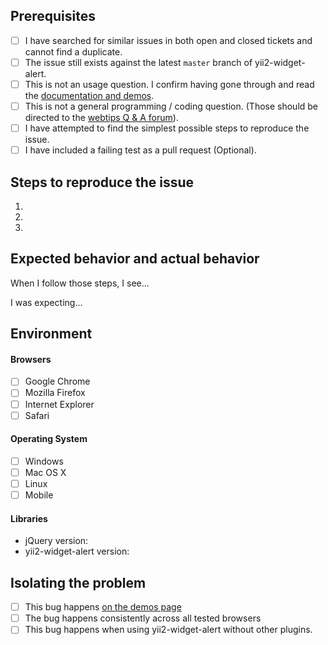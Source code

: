 ## Prerequisites

- [ ] I have searched for similar issues in both open and closed tickets and cannot find a duplicate.
- [ ] The issue still exists against the latest `master` branch of yii2-widget-alert.
- [ ] This is not an usage question. I confirm having gone through and read the [documentation and demos](http://demos.krajee.com/widget-details/alert).
- [ ] This is not a general programming / coding question. (Those should be directed to the [webtips Q & A forum](http://webtips.krajee.com/questions)).
- [ ] I have attempted to find the simplest possible steps to reproduce the issue.
- [ ] I have included a failing test as a pull request (Optional).

## Steps to reproduce the issue

1.
2.
3.

## Expected behavior and actual behavior

When I follow those steps, I see...

I was expecting...

## Environment

#### Browsers

- [ ] Google Chrome
- [ ] Mozilla Firefox
- [ ] Internet Explorer
- [ ] Safari

#### Operating System

- [ ] Windows
- [ ] Mac OS X
- [ ] Linux
- [ ] Mobile

#### Libraries

- jQuery version:
- yii2-widget-alert version:

## Isolating the problem

- [ ] This bug happens [on the demos page](http://demos.krajee.com/widget-details/alert)
- [ ] The bug happens consistently across all tested browsers
- [ ] This bug happens when using yii2-widget-alert without other plugins.